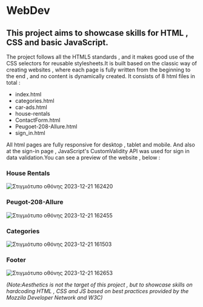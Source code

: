 # WebDev

## This project aims to showcase skills for HTML , CSS and basic JavaScript.

The project follows all the HTML5 standards , and it makes good use of the CSS selectors for reusable stylesheets.It is built based on the classic way of 
creating websites , where each page is fully written from the beginning to the end , and no content is dynamically created. It consists of 8 html files in total :

- index.html
- categories.html
- car-ads.html
- house-rentals
- ContactForm.html
- Peugoet-208-Allure.html
- sign_in.html

All html pages are fully responsive for desktop , tablet and mobile. And also at the sign-in page , JavaScript's CustomValidity API was used for
sign in data validation.You can see a preview of the website , below :

  
### House Rentals
![Στιγμιότυπο οθόνης 2023-12-21 162420](https://github.com/StavrosArm/WebDev/assets/75743598/f0b50262-60eb-4d62-b635-3a0f5c24d451)

### Peugot-208-Allure

![Στιγμιότυπο οθόνης 2023-12-21 162455](https://github.com/StavrosArm/WebDev/assets/75743598/946c1778-8b64-4f80-a45d-a77a0c033cf7)


### Categories
![Στιγμιότυπο οθόνης 2023-12-21 161503](https://github.com/StavrosArm/WebDev/assets/75743598/d6297003-fe45-41c4-9881-7e330f26715b)

### Footer
![Στιγμιότυπο οθόνης 2023-12-21 162653](https://github.com/StavrosArm/WebDev/assets/75743598/01623dba-d7d7-4330-b47c-7043dceddb85)


*(Note:Aesthetics is not the target of this project , but to showcase skills on hardcoding HTML , CSS and JS based on best practices provided by 
the Mozzila Developer Network and W3C)*
